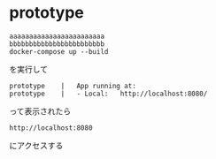 # prototype

```
aaaaaaaaaaaaaaaaaaaaaaaa
bbbbbbbbbbbbbbbbbbbbbbbb
docker-compose up --build
```
を実行して
```
prototype    |   App running at:
prototype    |   - Local:   http://localhost:8080/
```
って表示されたら  
```
http://localhost:8080
```
にアクセスする
